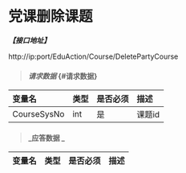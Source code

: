 # 党课删除课题


_**【接口地址】**_

http://ip:port/EduAction/Course/DeletePartyCourse

> #### _请求数据_ {#请求数据}

| 变量名 | 类型 | 是否必须 | 描述 |
| :--- | :--- | :--- | :--- |
| CourseSysNo | int | 是 | 课题id |

> #### _应答数据 _

| 变量名 | 类型 | 是否必须 | 描述 |
| :--- | :--- | :--- | :--- |




